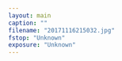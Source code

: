 ```yaml
---
layout: main
caption: ""
filename: "20171116215032.jpg"
fstop: "Unknown"
exposure: "Unknown"
---
```

